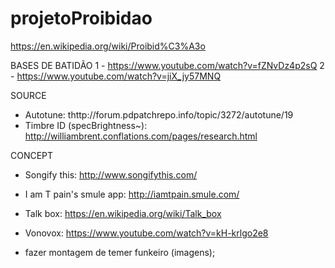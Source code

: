 # projetoProibidao
https://en.wikipedia.org/wiki/Proibid%C3%A3o


BASES DE BATIDÃO
1 - https://www.youtube.com/watch?v=fZNvDz4p2sQ
2 - https://www.youtube.com/watch?v=jiX_jy57MNQ

SOURCE
- Autotune: thttp://forum.pdpatchrepo.info/topic/3272/autotune/19
- Timbre ID (specBrightness~): http://williambrent.conflations.com/pages/research.html

CONCEPT
- Songify this: http://www.songifythis.com/
- I am T pain's smule app: http://iamtpain.smule.com/
- Talk box: https://en.wikipedia.org/wiki/Talk_box
- Vonovox: https://www.youtube.com/watch?v=kH-krlgo2e8


- fazer montagem de temer funkeiro (imagens);